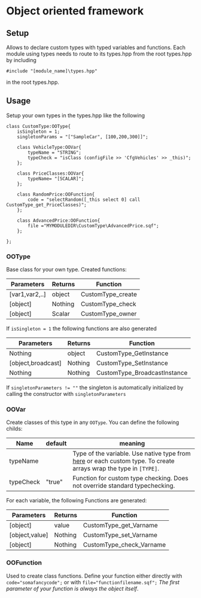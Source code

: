 # Object oriented framework


## Setup
Allows to declare custom types with typed variables and functions.
Each module using types needs to route to its types.hpp from the root types.hpp by including
```
#include "[module_name]\types.hpp"
```
in the root types.hpp.

## Usage
Setup your own types in the types.hpp like the following
```
class CustomType:OOType{
    isSingleton = 1;
    singletonParams = "["SampleCar", [100,200,300]]";

    class VehicleType:OOVar{
        typeName = "STRING";
        typeCheck = "isClass (configFile >> 'CfgVehicles' >> _this)";
    };

    class PriceClasses:OOVar{
        typeName= "[SCALAR]";
    };

    class RandomPrice:OOFunction{
        code = "selectRandom([_this select 0] call CustomType_get_PriceClasses)";
    };

    class AdvancedPrice:OOFunction{
        file ="MYMODULEDIR\CustomType\AdvancedPrice.sqf";
    };

};
```

### OOType
Base class for your own type.
Created functions:

Parameters | Returns | Function 
-----------| --------| -----
[var1,var2,..] | object | CustomType_create
[object] | Nothing |CustomType_check
[object] | Scalar | CustomType_owner 

If `isSingleton = 1` the following functions are also generated

Parameters | Returns | Function 
-----------| --------| -----
Nothing|object|CustomType_GetInstance
[object,broadcast]|Nothing|CustomType_SetInstance
Nothing|Nothing|CustomType_BroadcastInstance

If `singletonParameters != ""` the singleton is automatically initialized by calling the constructor with `singletonParameters`

### OOVar
Create classes of this type in any `OOType`.
You can define the following childs:

Name | default | meaning
-----|---------|--------
typeName||Type of the variable. Use native type from [here](https://community.bistudio.com/wiki/typeName) or each custom type. To create arrays wrap the type in `[TYPE]`.
typeCheck| "true"| Function for custom type checking. Does not override standard typechecking.

For each variable, the following Functions are generated:

Parameters | Returns | Function 
-----------| --------| -----
[object] | value | CustomType_get_Varname
[object,value] | Nothing |CustomType_set_Varname
[object] |Nothing|CustomType_check_Varname

### OOFunction
Used to create class functions.
Define your function either directly with `code="somafancycode";` or with `file="functionfilename.sqf";`
*The first parameter of your function is always the object itself*.